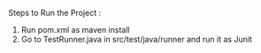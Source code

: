 Steps to Run the Project : 
1. Run pom.xml as maven install 
2. Go to TestRunner.java in src/test/java/runner and run it as Junit
